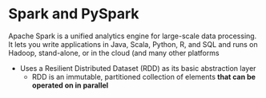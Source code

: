 # Spark and PySpark

Apache Spark is a unified analytics engine for large-scale data processing.
It lets you write applications in Java, Scala, Python, R, and SQL and runs on
Hadoop, stand-alone, or in the cloud (and many other platforms
* Uses a Resilient Distributed Dataset (RDD) as its basic abstraction layer
  * RDD is an immutable, partitioned collection of elements **that can be operated on in parallel**

